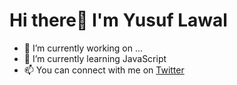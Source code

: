 # Hi there👋 I'm Yusuf Lawal
- 🔭 I’m currently working on ...
- 🌱 I’m currently learning JavaScript
- 📫 You can connect with me on [Twitter](https://twitter.com/yusuf_Designs)

